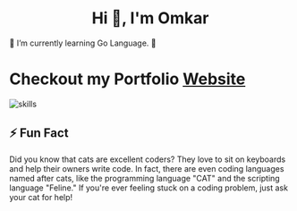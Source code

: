 <h1 align="center">Hi 👋, I'm Omkar</h1>

🚧 I’m currently learning Go Language. 🚧
  
# Checkout my Portfolio [Website](https://omkarrasam.vercel.app/)
  
![skills](https://github.com/Omkar-omi/Omkar-omi/assets/113718239/658ad9e2-208f-4f8f-b240-27b6eee4d5e8)

##  ⚡ Fun Fact

Did you know that cats are excellent coders? They love to sit on keyboards and help their owners write code. In fact, there are even coding languages named after cats, like the programming language "CAT" and the scripting language "Feline." If you're ever feeling stuck on a coding problem, just ask your cat for help!
